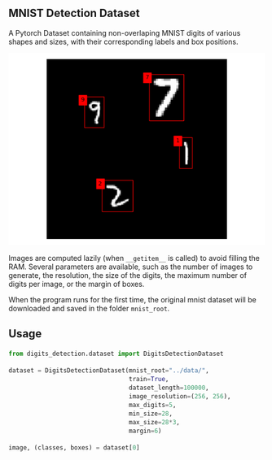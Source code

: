 ## MNIST Detection Dataset

A Pytorch Dataset containing non-overlaping MNIST digits of various shapes and sizes, with their corresponding labels and box positions. 

<p align="center">
  <img src="https://github.com/lzanini/digits-detection-dataset/blob/master/img/figure.png">
</p>

Images are computed lazily (when `__getitem__` is called) to avoid filling the RAM. Several parameters are available, such as the number of images to generate, the resolution, the size of the digits, the maximum number of digits per image, or the margin of boxes.

When the program runs for the first time, the original mnist dataset will be downloaded and saved in the folder `mnist_root`.

## Usage

```python
from digits_detection.dataset import DigitsDetectionDataset

dataset = DigitsDetectionDataset(mnist_root="../data/",
                                 train=True,
                                 dataset_length=100000,
                                 image_resolution=(256, 256),
                                 max_digits=5,
                                 min_size=28,
                                 max_size=28*3,
                                 margin=6)

image, (classes, boxes) = dataset[0]
```
